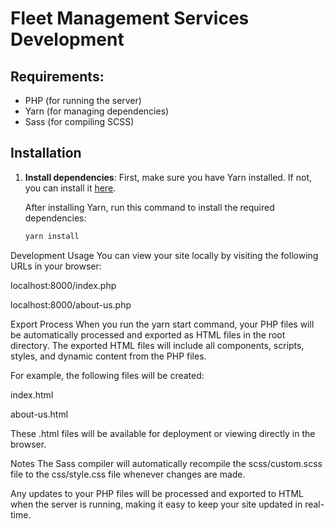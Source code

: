 # Fleet Management Services Development

## Requirements:

- PHP (for running the server)
- Yarn (for managing dependencies)
- Sass (for compiling SCSS)

## Installation

1. **Install dependencies**:
   First, make sure you have Yarn installed. If not, you can install it [here](https://yarnpkg.com/getting-started/install).

   After installing Yarn, run this command to install the required dependencies:

   ```bash
   yarn install
   ```

Development Usage
You can view your site locally by visiting the following URLs in your browser:

localhost:8000/index.php

localhost:8000/about-us.php

Export Process
When you run the yarn start command, your PHP files will be automatically processed and exported as HTML files in the root directory. The exported HTML files will include all components, scripts, styles, and dynamic content from the PHP files.

For example, the following files will be created:

index.html

about-us.html

These .html files will be available for deployment or viewing directly in the browser.

Notes
The Sass compiler will automatically recompile the scss/custom.scss file to the css/style.css file whenever changes are made.

Any updates to your PHP files will be processed and exported to HTML when the server is running, making it easy to keep your site updated in real-time.

